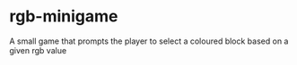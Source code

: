 # rgb-minigame
A small game that prompts the player to select a coloured block based on a given rgb value
